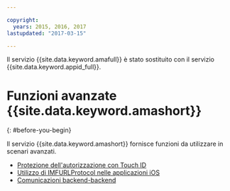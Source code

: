 ```yaml
---

copyright:
  years: 2015, 2016, 2017
lastupdated: "2017-03-15"

---
```


Il servizio {{site.data.keyword.amafull}} è stato sostituito con il servizio {{site.data.keyword.appid_full}}.

# Funzioni avanzate {{site.data.keyword.amashort}}
{: #before-you-begin}

Il servizio {{site.data.keyword.amashort}} fornisce funzioni da utilizzare in scenari avanzati.
* [Protezione dell'autorizzazione con Touch ID](advanced-topics-touchid.html)
* [Utilizzo di IMFURLProtocol nelle applicazioni iOS](advanced-topics-IMFURLProtocol.html)
* [Comunicazioni backend-backend](advanced-topics-oauthsdk.html)
